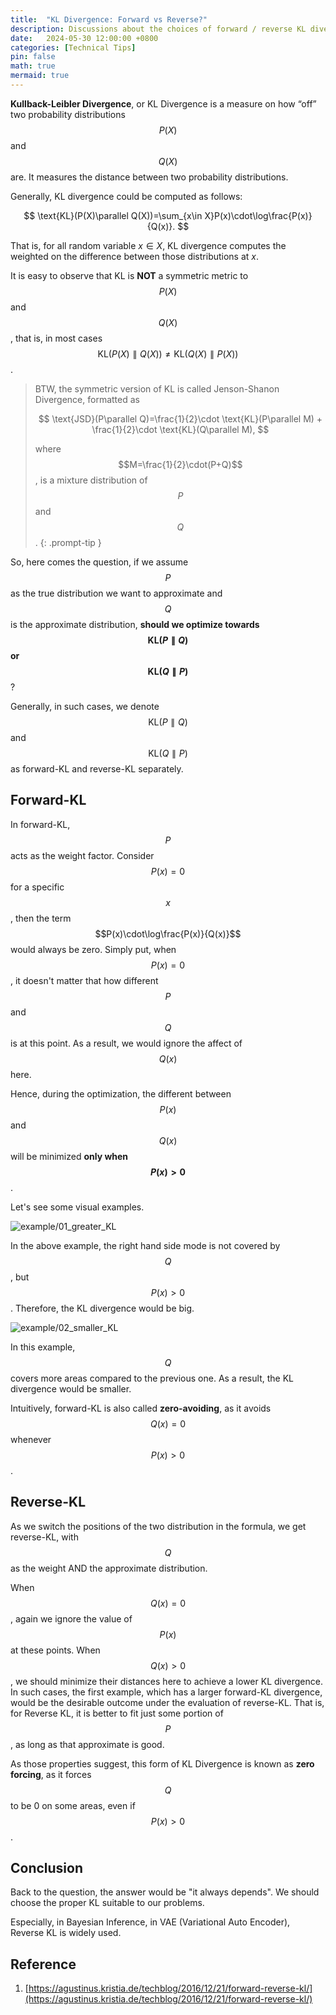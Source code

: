 ```yaml
---
title:  "KL Divergence: Forward vs Reverse?"
description: Discussions about the choices of forward / reverse KL divergence.
date:   2024-05-30 12:00:00 +0800
categories: [Technical Tips]
pin: false
math: true
mermaid: true
---
```


**Kullback-Leibler Divergence**, or KL Divergence is a measure on how “off” two probability distributions $$P(X)$$ and $$Q(X)$$ are. It measures the distance between two probability distributions.

Generally, KL divergence could be computed as follows:

$$
    \text{KL}(P(X)\parallel Q(X))=\sum_{x\in X}P(x)\cdot\log\frac{P(x)}{Q(x)}.
$$

That is, for all random variable $x\in X$, KL divergence computes the weighted on the difference between those distributions at $x$.

It is easy to observe that KL is **NOT** a symmetric metric to $$P(X)$$ and $$Q(X)$$, that is, in most cases $$\text{KL}(P(X)\parallel Q(X)) \neq \text{KL}(Q(X)\parallel P(X))$$.

> BTW, the symmetric version of KL is called Jenson-Shanon Divergence, formatted as
>
> $$
>   \text{JSD}(P\parallel Q)=\frac{1}{2}\cdot \text{KL}(P\parallel M) + \frac{1}{2}\cdot \text{KL}(Q\parallel M),
> $$
>
> where $$M=\frac{1}{2}\cdot(P+Q)$$, is a mixture distribution of $$P$$ and $$Q$$.
{: .prompt-tip }

So, here comes the question, if we assume $$P$$ as the true distribution we want to approximate and $$Q$$ is the approximate distribution, **should we optimize towards $$\text{KL}(P\parallel Q)$$ or $$\text{KL}(Q\parallel P)$$**?

Generally, in such cases, we denote $$\text{KL}(P\parallel Q)$$ and $$\text{KL}(Q\parallel P)$$ as forward-KL and reverse-KL separately.

## Forward-KL
In forward-KL, $$P$$ acts as the weight factor. Consider $$P(x)=0$$ for a specific $$x$$, then the term $$P(x)\cdot\log\frac{P(x)}{Q(x)}$$ would always be zero. Simply put, when $$P(x)=0$$, it doesn't matter that how different $$P$$ and $$Q$$ is at this point. As a result, we would ignore the affect of $$Q(x)$$ here.

Hence, during the optimization, the different between $$P(x)$$ and $$Q(x)$$ will be minimized **only when $$P(x) > 0$$**.

Let's see some visual examples.

![example/01_greater_KL](/assets/img/240530000.png)

In the above example, the right hand side mode is not covered by $$Q$$, but $$P(x) > 0$$. Therefore, the KL divergence would be big.

![example/02_smaller_KL](/assets/img/240530001.png)

In this example, $$Q$$ covers more areas compared to the previous one. As a result, the KL divergence would be smaller.

Intuitively, forward-KL is also called **zero-avoiding**, as it avoids $$Q(x)=0$$ whenever $$P(x)>0$$.

## Reverse-KL

As we switch the positions of the two distribution in the formula, we get reverse-KL, with $$Q$$ as the weight AND the approximate distribution.

When $$Q(x) = 0$$, again we ignore the value of $$P(x)$$ at these points. When $$Q(x)>0$$, we should minimize their distances here to achieve a lower KL divergence. In such cases, the first example, which has a larger forward-KL divergence, would be the desirable outcome under the evaluation of reverse-KL. That is, for Reverse KL, it is better to fit just some portion of $$P$$, as long as that approximate is good.

As those properties suggest, this form of KL Divergence is known as **zero forcing**, as it forces $$Q$$ to be 0 on some areas, even if $$P(x) > 0$$.

## Conclusion

Back to the question, the answer would be "it always depends". We should choose the proper KL suitable to our problems.

Especially, in Bayesian Inference, in VAE (Variational Auto Encoder), Reverse KL is widely used.

## Reference

1. [https://agustinus.kristia.de/techblog/2016/12/21/forward-reverse-kl/](https://agustinus.kristia.de/techblog/2016/12/21/forward-reverse-kl/)
